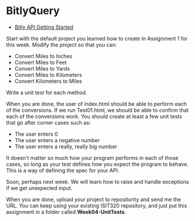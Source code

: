 # BitlyQuery

* [Bitly API Getting Started](http://dev.bitly.com/get_started.html)


Start with the default project you learned how to create in 
Assignment 1 for this week. Modify the project so that you can:

- Convert Miles to Inches
- Convert Miles to Feet
- Convert Miles to Yards
- Convert Miles to Kilometers
- Convert Kilometers to Miles

Write a unit test for each method. 

When you are done, the user of index.html should be able to perform
each of the conversions. If we run Test01.html, we should be able
to confirm that each of the conversions work. You should create at
least a few unit tests that go after corner cases such as:

- The user enters 0
- The user enters a negative number
- The user enters a really, really big number

It doesn't matter so much how your program performs in each of those
cases, so long as your test defines how you expect the program to
behave. This is a way of defining the spec for your API.

Soon, perhaps next week. We will learn how to raise and handle 
exceptions if we get unexpected input.

When you are done, upload your project to repositority and send
me the URL. You can keep using your existing ISIT320 repository, and 
just put this assignment in a folder called **Week04-UnitTests**.
